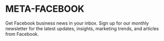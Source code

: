 # META-FACEBOOK
Get Facebook business news in your inbox. Sign up for our monthly newsletter for the latest updates, insights, marketing trends, and articles from Facebook.
